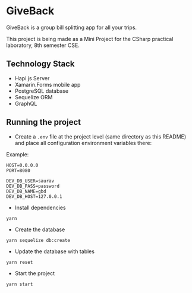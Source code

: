 # GiveBack

GiveBack is a group bill splitting app for all your trips. 

This project is being made as a Mini Project for the CSharp practical laboratory, 8th semester CSE.

## Technology Stack

- Hapi.js Server
- Xamarin.Forms mobile app
- PostgreSQL database
- Sequelize ORM
- GraphQL

## Running the project

- Create a `.env` file at the project level (same directory as this README) and place all configuration environment variables there:

Example:
```
HOST=0.0.0.0
PORT=8080

DEV_DB_USER=saurav
DEV_DB_PASS=password
DEV_DB_NAME=gbd
DEV_DB_HOST=127.0.0.1
```

- Install dependencies
```
yarn
```

- Create the database
```
yarn sequelize db:create
```

- Update the database with tables
```
yarn reset
```

- Start the project
```
yarn start
```